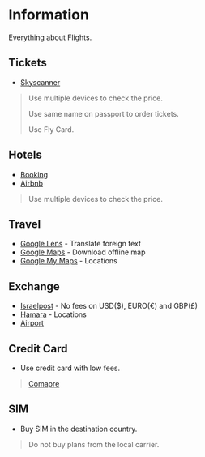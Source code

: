 # Information

Everything about Flights.

## Tickets

- [Skyscanner](https://www.skyscanner.co.il/)

> Use multiple devices to check the price.
>
> Use same name on passport to order tickets.
>
> Use Fly Card.

## Hotels

- [Booking](https://www.booking.com/)
- [Airbnb](https://www.airbnb.com/)

> Use multiple devices to check the price.

## Travel

- [Google Lens](https://play.google.com/store/apps/details?id=com.google.ar.lens) - Translate foreign text
- [Google Maps](https://play.google.com/store/apps/details?id=com.google.android.apps.maps) - Download offline map
- [Google My Maps](https://www.google.com/mymaps) - Locations

## Exchange

- [Israelpost](https://services.israelpost.co.il/postcurrency.nsf) - No fees on USD($), EURO(€) and GBP(£)
- [Hamara](https://www.hamara.co.il/currency-exchange-2/changes-index/) - Locations
- [Airport](https://www.bankhapoalim.co.il/he/foreign-currency/foreign-exchange-in-the-terminal)

## Credit Card

- Use credit card with low fees.

> [Comapre](https://www.supermarker.themarker.com/CreditCards/CompareCreditCards.aspx)

## SIM

- Buy SIM in the destination country.

> Do not buy plans from the local carrier.
